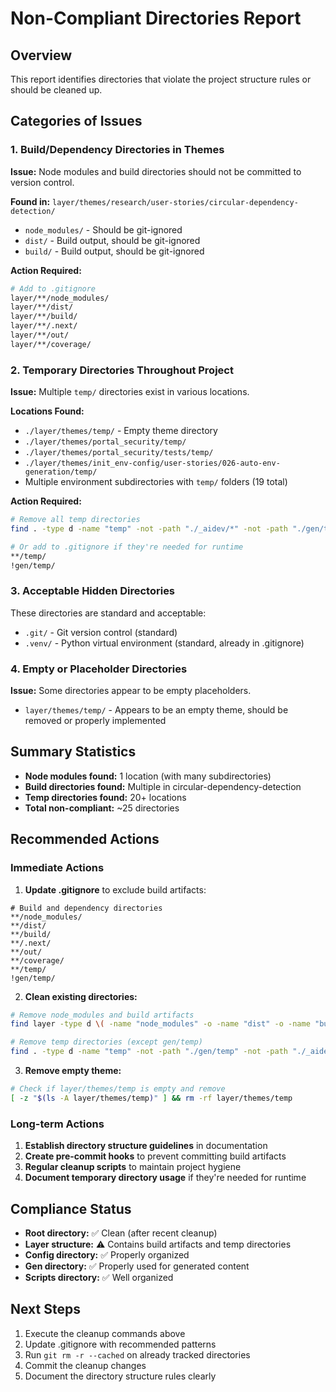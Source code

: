 # Non-Compliant Directories Report

## Overview

This report identifies directories that violate the project structure rules or should be cleaned up.

## Categories of Issues

### 1. Build/Dependency Directories in Themes

**Issue:** Node modules and build directories should not be committed to version control.

**Found in:** `layer/themes/research/user-stories/circular-dependency-detection/`
- `node_modules/` - Should be git-ignored
- `dist/` - Build output, should be git-ignored
- `build/` - Build output, should be git-ignored

**Action Required:**
```bash
# Add to .gitignore
layer/**/node_modules/
layer/**/dist/
layer/**/build/
layer/**/.next/
layer/**/out/
layer/**/coverage/
```

### 2. Temporary Directories Throughout Project

**Issue:** Multiple `temp/` directories exist in various locations.

**Locations Found:**
- `./layer/themes/temp/` - Empty theme directory
- `./layer/themes/portal_security/temp/`
- `./layer/themes/portal_security/tests/temp/`
- `./layer/themes/init_env-config/user-stories/026-auto-env-generation/temp/`
- Multiple environment subdirectories with `temp/` folders (19 total)

**Action Required:**
```bash
# Remove all temp directories
find . -type d -name "temp" -not -path "./_aidev/*" -not -path "./gen/temp" -exec rm -rf {} +

# Or add to .gitignore if they're needed for runtime
**/temp/
!gen/temp/
```

### 3. Acceptable Hidden Directories

These directories are standard and acceptable:
- `.git/` - Git version control (standard)
- `.venv/` - Python virtual environment (standard, already in .gitignore)

### 4. Empty or Placeholder Directories

**Issue:** Some directories appear to be empty placeholders.

- `layer/themes/temp/` - Appears to be an empty theme, should be removed or properly implemented

## Summary Statistics

- **Node modules found:** 1 location (with many subdirectories)
- **Build directories found:** Multiple in circular-dependency-detection
- **Temp directories found:** 20+ locations
- **Total non-compliant:** ~25 directories

## Recommended Actions

### Immediate Actions

1. **Update .gitignore** to exclude build artifacts:
```gitignore
# Build and dependency directories
**/node_modules/
**/dist/
**/build/
**/.next/
**/out/
**/coverage/
**/temp/
!gen/temp/
```

2. **Clean existing directories:**
```bash
# Remove node_modules and build artifacts
find layer -type d \( -name "node_modules" -o -name "dist" -o -name "build" \) -exec rm -rf {} +

# Remove temp directories (except gen/temp)
find . -type d -name "temp" -not -path "./gen/temp" -not -path "./_aidev/*" -exec rm -rf {} +
```

3. **Remove empty theme:**
```bash
# Check if layer/themes/temp is empty and remove
[ -z "$(ls -A layer/themes/temp)" ] && rm -rf layer/themes/temp
```

### Long-term Actions

1. **Establish directory structure guidelines** in documentation
2. **Create pre-commit hooks** to prevent committing build artifacts
3. **Regular cleanup scripts** to maintain project hygiene
4. **Document temporary directory usage** if they're needed for runtime

## Compliance Status

- **Root directory:** ✅ Clean (after recent cleanup)
- **Layer structure:** ⚠️ Contains build artifacts and temp directories
- **Config directory:** ✅ Properly organized
- **Gen directory:** ✅ Properly used for generated content
- **Scripts directory:** ✅ Well organized

## Next Steps

1. Execute the cleanup commands above
2. Update .gitignore with recommended patterns
3. Run `git rm -r --cached` on already tracked directories
4. Commit the cleanup changes
5. Document the directory structure rules clearly